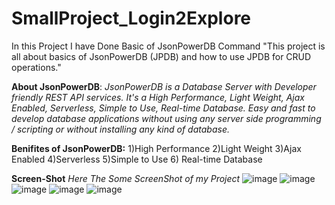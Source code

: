 # SmallProject_Login2Explore
In this Project I have Done Basic of JsonPowerDB Command
"This project is all about basics of JsonPowerDB (JPDB) and how to use JPDB for CRUD operations."

**About JsonPowerDB**:
		 *JsonPowerDB is a Database Server with Developer friendly REST API services. It's a High Performance, Light Weight, Ajax Enabled, Serverless, Simple to Use, Real-time Database. Easy and fast to develop database applications without using any server side programming / scripting or without installing any kind of database.*
		 
		 
**Benifites of JsonPowerDB:**
	1)High Performance
	2)Light Weight
	3)Ajax Enabled
	4)Serverless
	5)Simple to Use
	6) Real-time Database
	
**Screen-Shot**
*Here The Some ScreenShot of my Project*
![image](https://user-images.githubusercontent.com/60979845/176438701-6db300fe-42a1-4962-902e-1ca8a92db11d.png)
![image](https://user-images.githubusercontent.com/60979845/176438719-23440498-7620-487c-baf0-491057e7d28a.png)
![image](https://user-images.githubusercontent.com/60979845/176438735-9bfa6b84-8790-4ba4-8af3-9ec8c39e3c0b.png)
![image](https://user-images.githubusercontent.com/60979845/176438749-67ea1919-da02-4a33-8949-6dbea8a79efa.png)
![image](https://user-images.githubusercontent.com/60979845/176438964-c4497197-ba2a-47b3-bc3c-17fcf21388b7.png)


       
  
